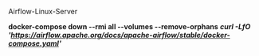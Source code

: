 Airflow-Linux-Server


**docker-compose down --rmi all --volumes --remove-orphans**
***curl -LfO 'https://airflow.apache.org/docs/apache-airflow/stable/docker-compose.yaml'***
